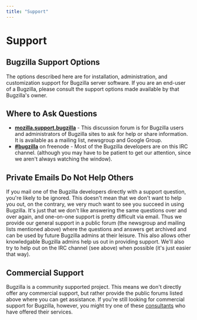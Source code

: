 ```yaml
---
title: "Support"
---
```


# Support

## Bugzilla Support Options

The options described here are for installation, administration, and
customization support for Bugzilla server software. If you are an
end-user of a Bugzilla, please consult the support options made
available by that Bugzilla's owner.

## Where to Ask Questions

  - **[mozilla.support.bugzilla](https://www.mozilla.org/about/forums/#support-bugzilla)** -
    This discussion forum is for Bugzilla users and administrators of
    Bugzilla sites to ask for help or share information. It is available
    as a mailing list, newsgroup and Google Group.
  - **[\#bugzilla](ircs://chat.freenode.net/bugzilla)** on freenode -
    Most of the Bugzilla developers are on this IRC channel. (although
    you may have to be patient to get our attention, since we aren't
    always watching the window).

## Private Emails Do Not Help Others

If you mail one of the Bugzilla developers directly with a support
question, you're likely to be ignored. This doesn't mean that we don't
want to help you out, on the contrary, we very much want to see you
succeed in using Bugzilla. It's just that we don't like answering the
same questions over and over again, and one-on-one support is pretty
difficult via email. Thus we provide our general support in a public
forum (the newsgroup and mailing lists mentioned above) where the
questions and answers get archived and can be used by future Bugzilla
admins at their leisure. This also allows other knowledgable Bugzilla
admins help us out in providing support. We'll also try to help out on
the IRC channel (see above) when possible (it's just easier that way).

## Commercial Support

Bugzilla is a community supported project. This means we don't directly
offer any commercial support, but rather provide the public forums
listed above where you can get assistance. If you're still looking for
commercial support for Bugzilla, however, you might try one of these
[consultants](consulting.html) who have offered their services.

